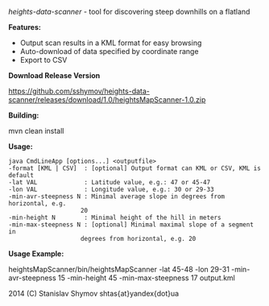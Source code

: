 *heights-data-scanner* - tool for discovering steep downhills on a flatland

**Features:**

- Output scan results in a KML format for easy browsing
- Auto-download of data specified by coordinate range
- Export to CSV

**Download Release Version**

https://github.com/sshymov/heights-data-scanner/releases/download/1.0/heightsMapScanner-1.0.zip

**Building:**

mvn clean install

**Usage:**

    java CmdLineApp [options...] <outputfile>
    -format [KML | CSV]  : [optional] Output format can KML or CSV, KML is default
    -lat VAL             : Latitude value, e.g.: 47 or 45-47
    -lon VAL             : Longitude value, e.g.: 30 or 29-33
    -min-avr-steepness N : Minimal average slope in degrees from horizontal, e.g.
                        20
    -min-height N        : Minimal height of the hill in meters
    -min-max-steepness N : [optional] Minimal maximal slope of a segment in
                        degrees from horizontal, e.g. 20


**Usage Example:**

heightsMapScanner/bin/heightsMapScanner -lat 45-48 -lon 29-31 -min-avr-steepness 15 -min-height 45 -min-max-steepness 17 output.kml


2014 (C) Stanislav Shymov
shtas{at}yandex{dot}ua
